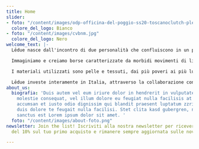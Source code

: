 ```yaml
---
title: Home
slider:
- foto: "/content/images/odp-officina-del-poggio-ss20-toscanoclutch-plexyfuxia.jpg"
  colore_del_logo: Bianco
- foto: "/content/images/cvbnm.jpg"
  colore_del_logo: Nero
welcome_text: |-
  Lēdue nasce dall'incontro di due personalità che confluiscono in un progetto, formando un nodo stretto.

  Immaginiamo e creiamo borse caratterizzate da morbidi movimenti di linee, intrecci e plissé, unendo romanticismo e raffinatezza a uno stile minimal e dinamico.

  I materiali utilizzati sono pelle e tessuti, dai più poveri ai più lussuosi, un insieme di consistenze e una palette di colori per creare un prodotto allo stesso tempo pratico e di design.

  Lēdue investe interamente in Italia, attraverso la collaborazione con artigiani e fornitori del territorio, con la massima attenzione ai dettagli e alla qualità della lavorazione.
about_us:
  biografia: 'Duis autem vel eum iriure dolor in hendrerit in vulputate velit esse
    molestie consequat, vel illum dolore eu feugiat nulla facilisis at vero eros et
    accumsan et iusto odio dignissim qui blandit praesent luptatum zzril delenit augue
    duis dolore te feugait nulla facilisi. Stet clita kasd gubergren, no sea takimata
    sanctus est Lorem ipsum dolor sit amet. '
  foto: "/content/images/about-foto.png"
newsletter: Join the list! Iscriviti alla nostra newsletter per ricevere uno sconto
  del 10% sul tuo primo acquisto e rimanere sempre aggiornata sulle novità.

---
```

